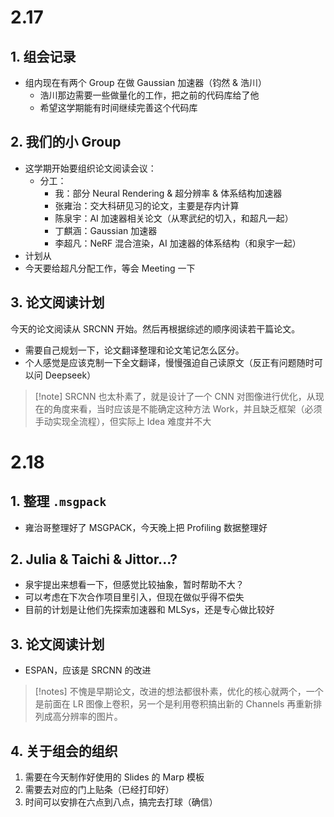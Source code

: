# 2.17
## 1. 组会记录
- 组内现在有两个 Group 在做 Gaussian 加速器（钧然 & 浩川）
	- 浩川那边需要一些做量化的工作，把之前的代码库给了他
	- 希望这学期能有时间继续完善这个代码库
## 2. 我们的小 Group
- 这学期开始要组织论文阅读会议：
	- 分工：
		- 我：部分 Neural Rendering & 超分辨率 & 体系结构加速器
		- 张雍治：交大科研见习的论文，主要是存内计算
		- 陈泉宇：AI 加速器相关论文（从寒武纪的切入，和超凡一起）
		- 丁麒涵：Gaussian 加速器
		- 李超凡：NeRF 混合渲染，AI 加速器的体系结构（和泉宇一起）
- 计划从
- 今天要给超凡分配工作，等会 Meeting 一下
## 3. 论文阅读计划
今天的论文阅读从 SRCNN 开始。然后再根据综述的顺序阅读若干篇论文。
- 需要自己规划一下，论文翻译整理和论文笔记怎么区分。
- 个人感觉是应该克制一下全文翻译，慢慢强迫自己读原文（反正有问题随时可以问 Deepseek）

> [!note] SRCNN 也太朴素了，就是设计了一个 CNN 对图像进行优化，从现在的角度来看，当时应该是不能确定这种方法 Work，并且缺乏框架（必须手动实现全流程），但实际上 Idea 难度并不大

# 2.18
## 1. 整理 `.msgpack`
- 雍治哥整理好了 MSGPACK，今天晚上把 Profiling 数据整理好
## 2. Julia & Taichi & Jittor...?
- 泉宇提出来想看一下，但感觉比较抽象，暂时帮助不大？
- 可以考虑在下次合作项目里引入，但现在做似乎得不偿失
- 目前的计划是让他们先探索加速器和 MLSys，还是专心做比较好

## 3. 论文阅读计划
- ESPAN，应该是 SRCNN 的改进
> [!notes] 不愧是早期论文，改进的想法都很朴素，优化的核心就两个，一个是前面在 LR 图像上卷积，另一个是利用卷积搞出新的 Channels 再重新排列成高分辨率的图片。

## 4. 关于组会的组织
1. 需要在今天制作好使用的 Slides 的 Marp 模板
2. 需要去对应的门上贴条（已经打印好）
3. 时间可以安排在六点到八点，搞完去打球（确信）